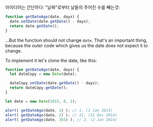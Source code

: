 아이디어는 간단하다: "날짜"로부터 날들의 주어진 수를 빼는것:

```js
function getDateAgo(date, days) {
  date.setDate(date.getDate() - days);
  return date.getDate();
}
```

...But the function should not change `date`. That's an important thing, because the outer code which gives us the date does not expect it to change.

To implement it let's clone the date, like this:

```js run demo
function getDateAgo(date, days) {
  let dateCopy = new Date(date);

  dateCopy.setDate(date.getDate() - days);
  return dateCopy.getDate();
}

let date = new Date(2015, 0, 2);

alert( getDateAgo(date, 1) ); // 1, (1 Jan 2015)
alert( getDateAgo(date, 2) ); // 31, (31 Dec 2014)
alert( getDateAgo(date, 365) ); // 2, (2 Jan 2014)
```
